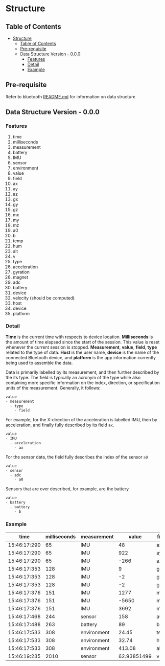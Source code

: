 # Structure

## Table of Contents

- [Structure](#structure)
  * [Table of Contents](#table-of-contents)
  * [Pre-requisite](#pre-requisite)
  * [Data Structure Version - 0.0.0](#data-structure-version---000)
    + [Features](#features)
    + [Detail](#detail)
    + [Example](#example)

## Pre-requisite

Refer to bluetooth [README.md](../bluetooth/README.md) for information on data structure.

## Data Structure Version - 0.0.0

### Features
1. time
2. milliseconds
3. measurement
  1. battery
  2. IMU
  3. sensor
  4. environment
4. value
5. field
  1. ax
  2. ay
  3. az
  4. gx
  5. gy
  6. gz
  7. mx
  8. my
  9. mz
  10. a0
  11. b
  12. temp
  13. hum
  14. alt
  15. v
6. type
  1. acceleration
  2. gyration
  3. magnet
  4. adc
  5. battery
  6. device
  7. velocity (should be computed)
7. host
8. device
9. platform

### Detail

__Time__ is the current time with respects to device location.
__Milliseconds__ is the amount of time elapsed since the start of the session. This value is reset whenever the current session is stopped.
__Measurement__, __value__, __field__, __type__ related to the type of data.
__Host__ is the user name, __device__ is the name of the connected Bluetooth device, and __platform__ is the app information currently being used to assemble the data.

Data is primarily labelled by its measurement, and then further described by the its type. The field is typically an acronym of the type while also containing more specific information on the index, direction, or specification units of the measurement. Generally, it follows:

```c
value
- measurement
  - type
    - field
```

For example, for the X-direction of the acceleration is labelled IMU, then by acceleration, and finally fully described by its field `ax`.

```c
value
- IMU
  - acceleration
    - ax
```

For the sensor data, the field fully describes the index of the sensor `a0`

```c
value
- sensor
  - adc
    - a0
```

Sensors that are over described, for example, are the battery

```c
value
- battery
  - battery
    - b
```


### Example

|time        |milliseconds|measurement|value      |field|type        |host|device |platform|
|------------|------------|-----------|-----------|-----|------------|----|-------|--------|
|15:46:17:290|65          |IMU        |48         |ax   |acceleration|Name|Device1|Android |
|15:46:17:290|65          |IMU        |922        |ay   |acceleration|Name|Device1|Android |
|15:46:17:290|65          |IMU        |-266       |az   |acceleration|Name|Device1|Android |
|15:46:17:353|128         |IMU        |9          |gx   |gyration    |Name|Device1|Android |
|15:46:17:353|128         |IMU        |-2         |gy   |gyration    |Name|Device1|Android |
|15:46:17:353|128         |IMU        |-2         |gz   |gyration    |Name|Device1|Android |
|15:46:17:376|151         |IMU        |1277       |mx   |magnet      |Name|Device1|Android |
|15:46:17:376|151         |IMU        |-5650      |my   |magnet      |Name|Device1|Android |
|15:46:17:376|151         |IMU        |3692       |mz   |magnet      |Name|Device1|Android |
|15:46:17:468|244         |sensor     |158        |a0   |adc         |Name|Device1|Android |
|15:46:17:488|263         |battery    |89         |b    |battery     |Name|Device1|Android |
|15:46:17:533|308         |environment|24.45      |temp |device      |Name|Device1|Android |
|15:46:17:533|308         |environment|32.74      |hum  |device      |Name|Device1|Android |
|15:46:17:533|308         |environment|413.08     |alt  |device      |Name|Device1|Android |
|15:46:19:235|2010        |sensor     |62.93851499|v    |velocity    |Name|Device1|Android |
